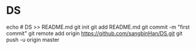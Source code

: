 # DS
echo # DS >> README.md
git init
git add README.md
git commit -m "first commit"
git remote add origin https://github.com/sangbinHan/DS.git
git push -u origin master
